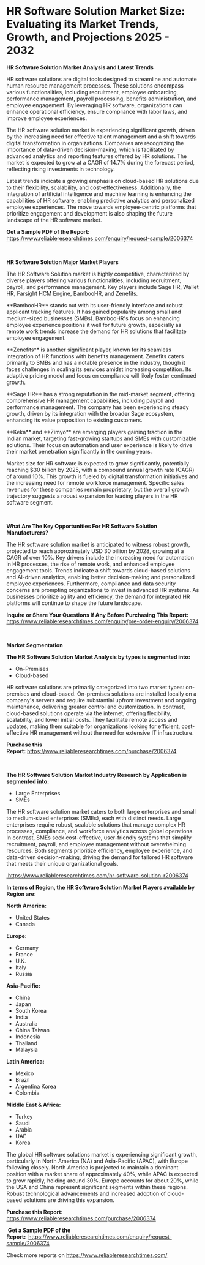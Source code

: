 <p><h1>HR Software Solution Market Size: Evaluating its Market Trends, Growth, and Projections 2025 - 2032</h1></p><p><strong>HR Software Solution Market Analysis and Latest Trends</strong></p>
<p><p>HR software solutions are digital tools designed to streamline and automate human resource management processes. These solutions encompass various functionalities, including recruitment, employee onboarding, performance management, payroll processing, benefits administration, and employee engagement. By leveraging HR software, organizations can enhance operational efficiency, ensure compliance with labor laws, and improve employee experiences.</p><p>The HR software solution market is experiencing significant growth, driven by the increasing need for effective talent management and a shift towards digital transformation in organizations. Companies are recognizing the importance of data-driven decision-making, which is facilitated by advanced analytics and reporting features offered by HR solutions. The market is expected to grow at a CAGR of 14.7% during the forecast period, reflecting rising investments in technology. </p><p>Latest trends indicate a growing emphasis on cloud-based HR solutions due to their flexibility, scalability, and cost-effectiveness. Additionally, the integration of artificial intelligence and machine learning is enhancing the capabilities of HR software, enabling predictive analytics and personalized employee experiences. The move towards employee-centric platforms that prioritize engagement and development is also shaping the future landscape of the HR software market.</p></p>
<p><strong>Get a Sample PDF of the Report:&nbsp;</strong> <a href="https://www.reliableresearchtimes.com/enquiry/request-sample/2006374?utm_campaign=3363&utm_medium=2&utm_source=Github&utm_content=ia&utm_term=10032025&utm_id=hr-software-solution">https://www.reliableresearchtimes.com/enquiry/request-sample/2006374</a></p>
<p>&nbsp;</p>
<p><strong>HR Software Solution Major Market Players</strong></p>
<p><p>The HR Software Solution market is highly competitive, characterized by diverse players offering various functionalities, including recruitment, payroll, and performance management. Key players include Sage HR, Wallet HR, Farsight HCM Engine, BambooHR, and Zenefits.</p><p>**BambooHR** stands out with its user-friendly interface and robust applicant tracking features. It has gained popularity among small and medium-sized businesses (SMBs). BambooHR's focus on enhancing employee experience positions it well for future growth, especially as remote work trends increase the demand for HR solutions that facilitate employee engagement.</p><p>**Zenefits** is another significant player, known for its seamless integration of HR functions with benefits management. Zenefits caters primarily to SMBs and has a notable presence in the industry, though it faces challenges in scaling its services amidst increasing competition. Its adaptive pricing model and focus on compliance will likely foster continued growth.</p><p>**Sage HR** has a strong reputation in the mid-market segment, offering comprehensive HR management capabilities, including payroll and performance management. The company has been experiencing steady growth, driven by its integration with the broader Sage ecosystem, enhancing its value proposition to existing customers.</p><p>**Keka** and **Zimyo** are emerging players gaining traction in the Indian market, targeting fast-growing startups and SMEs with customizable solutions. Their focus on automation and user experience is likely to drive their market penetration significantly in the coming years.</p><p>Market size for HR software is expected to grow significantly, potentially reaching $30 billion by 2025, with a compound annual growth rate (CAGR) of around 10%. This growth is fueled by digital transformation initiatives and the increasing need for remote workforce management. Specific sales revenues for these companies remain proprietary, but the overall growth trajectory suggests a robust expansion for leading players in the HR software segment.</p></p>
<p>&nbsp;</p>
<p><strong>What Are The Key Opportunities For HR Software Solution Manufacturers?</strong></p>
<p><p>The HR software solution market is anticipated to witness robust growth, projected to reach approximately USD 30 billion by 2028, growing at a CAGR of over 10%. Key drivers include the increasing need for automation in HR processes, the rise of remote work, and enhanced employee engagement tools. Trends indicate a shift towards cloud-based solutions and AI-driven analytics, enabling better decision-making and personalized employee experiences. Furthermore, compliance and data security concerns are prompting organizations to invest in advanced HR systems. As businesses prioritize agility and efficiency, the demand for integrated HR platforms will continue to shape the future landscape.</p></p>
<p><strong>Inquire or Share Your Questions If Any Before Purchasing This Report:</strong> <a href="https://www.reliableresearchtimes.com/enquiry/pre-order-enquiry/2006374?utm_campaign=3363&utm_medium=2&utm_source=Github&utm_content=ia&utm_term=10032025&utm_id=hr-software-solution">https://www.reliableresearchtimes.com/enquiry/pre-order-enquiry/2006374</a></p>
<p>&nbsp;</p>
<p><strong>Market Segmentation</strong></p>
<p><strong>The HR Software Solution Market Analysis by types is segmented into:</strong></p>
<p><ul><li>On-Premises</li><li>Cloud-based</li></ul></p>
<p><p>HR software solutions are primarily categorized into two market types: on-premises and cloud-based. On-premises solutions are installed locally on a company's servers and require substantial upfront investment and ongoing maintenance, delivering greater control and customization. In contrast, cloud-based solutions operate via the internet, offering flexibility, scalability, and lower initial costs. They facilitate remote access and updates, making them suitable for organizations looking for efficient, cost-effective HR management without the need for extensive IT infrastructure.</p></p>
<p><strong>Purchase this Report:&nbsp;</strong><a href="https://www.reliableresearchtimes.com/purchase/2006374?utm_campaign=3363&utm_medium=2&utm_source=Github&utm_content=ia&utm_term=10032025&utm_id=hr-software-solution">https://www.reliableresearchtimes.com/purchase/2006374</a></p>
<p>&nbsp;</p>
<p><strong>The HR Software Solution Market Industry Research by Application is segmented into:</strong></p>
<p><ul><li>Large Enterprises</li><li>SMEs</li></ul></p>
<p><p>The HR software solution market caters to both large enterprises and small to medium-sized enterprises (SMEs), each with distinct needs. Large enterprises require robust, scalable solutions that manage complex HR processes, compliance, and workforce analytics across global operations. In contrast, SMEs seek cost-effective, user-friendly systems that simplify recruitment, payroll, and employee management without overwhelming resources. Both segments prioritize efficiency, employee experience, and data-driven decision-making, driving the demand for tailored HR software that meets their unique organizational goals.</p></p>
<p><a href="https://www.reliableresearchtimes.com/hr-software-solution-r2006374?utm_campaign=3363&utm_medium=2&utm_source=Github&utm_content=ia&utm_term=10032025&utm_id=hr-software-solution">&nbsp;https://www.reliableresearchtimes.com/hr-software-solution-r2006374</a></p>
<p><strong>In terms of Region, the HR Software Solution Market Players available by Region are:</strong></p>
<p>
    <p> <strong> North America: </strong>
        <ul>
            <li>United States</li>
            <li>Canada</li>
        </ul>
        </p> 
    <p> <strong> Europe: </strong>
        <ul>
            <li>Germany</li>
            <li>France</li>
            <li>U.K.</li>
            <li>Italy</li>
            <li>Russia</li>
        </ul>
        </p> 
    <p> <strong> Asia-Pacific: </strong>
        <ul>
            <li>China</li>
            <li>Japan</li>
            <li>South Korea</li>
            <li>India</li>
            <li>Australia</li>
            <li>China Taiwan</li>
            <li>Indonesia</li>
            <li>Thailand</li>
            <li>Malaysia</li>
        </ul>
        </p> 
    <p> <strong> Latin America: </strong>
        <ul>
            <li>Mexico</li>
            <li>Brazil</li>
            <li>Argentina Korea</li>
            <li>Colombia</li>
        </ul>
        </p> 
    <p> <strong> Middle East & Africa: </strong>
        <ul>
            <li>Turkey</li>
            <li>Saudi</li>
            <li>Arabia</li>
            <li>UAE</li>
            <li>Korea</li>
        </ul>
    </p>
    </p>
<p><p>The global HR software solutions market is experiencing significant growth, particularly in North America (NA) and Asia-Pacific (APAC), with Europe following closely. North America is projected to maintain a dominant position with a market share of approximately 40%, while APAC is expected to grow rapidly, holding around 30%. Europe accounts for about 20%, while the USA and China represent significant segments within these regions. Robust technological advancements and increased adoption of cloud-based solutions are driving this expansion.</p></p>
<p><strong>Purchase this Report: </strong><a href="https://www.reliableresearchtimes.com/purchase/2006374?utm_campaign=3363&utm_medium=2&utm_source=Github&utm_content=ia&utm_term=10032025&utm_id=hr-software-solution">https://www.reliableresearchtimes.com/purchase/2006374</a></p>
<p>&nbsp;<strong>Get a Sample PDF of the Report:&nbsp;&nbsp;</strong><a href="https://www.reliableresearchtimes.com/enquiry/request-sample/2006374?utm_campaign=3363&utm_medium=2&utm_source=Github&utm_content=ia&utm_term=10032025&utm_id=hr-software-solution">https://www.reliableresearchtimes.com/enquiry/request-sample/2006374</a></p>
<p><strong></strong></p>
<p>Check more reports on <a href="https://www.reliableresearchtimes.com/?utm_campaign=3363&utm_medium=2&utm_source=Github&utm_content=ia&utm_term=10032025&utm_id=hr-software-solution">https://www.reliableresearchtimes.com/</a></p>